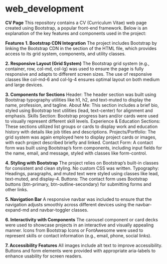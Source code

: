 # web_development

**CV Page**
This repository contains a CV (Curriculum Vitae) web page created using Bootstrap, a popular front-end framework. Below is an explanation of the key features and components used in the project:

**Features**
**1. Bootstrap CDN Integration**
The project includes Bootstrap by linking the Bootstrap CDN in the <head> section of the HTML file, which provides access to its grid system, components, and utility classes.

**2. Responsive Layout (Grid System)**
The Bootstrap grid system (e.g., container, row, col-md, col-lg) was used to ensure the page is fully responsive and adapts to different screen sizes.
The use of responsive classes like col-md-6 and col-lg-4 ensures optimal layout on both medium and large devices.

**3. Components for Sections**
Header: The header section was built using Bootstrap typography utilities like h1, h2, and text-muted to display the name, profession, and tagline.
About Me: This section includes a brief bio, styled using Bootstrap text utilities (lead, text-center) for alignment and emphasis.
Skills Section: Bootstrap progress bars and/or cards were used to visually represent different skill levels.
Experience & Education Sections: These sections utilized list groups or cards to display work and education history with details like job titles and descriptions.
Projects/Portfolio: The grid system was again employed here to display project cards or images, with each project described briefly and linked.
Contact Form: A contact form was built using Bootstrap’s form components, including input fields for the name, email, and message, styled with classes like form-control.

**4. Styling with Bootstrap**
The project relies on Bootstrap’s built-in classes for consistent and clean styling. No custom CSS was written.
Typography: Headings, paragraphs, and muted text were styled using classes like lead, text-muted, and display-4.
Buttons: The contact form uses Bootstrap buttons (btn-primary, btn-outline-secondary) for submitting forms and other links.

**5. Navigation Bar**
A responsive navbar was included to ensure that the navigation adjusts smoothly across different devices using the navbar-expand-md and navbar-toggler classes.

**6. Interactivity with Components**
The carousel component or card decks were used to showcase projects in an interactive and visually appealing manner.
Icons from Bootstrap Icons or FontAwesome were used to represent skills or contact information (e.g., email, phone, social links).

**7. Accessibility Features**
All images include alt text to improve accessibility.
Buttons and form elements were provided with appropriate aria-labels to enhance usability for screen readers.
